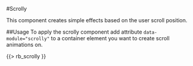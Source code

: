 #Scrolly    
<p class="docs-intro">This component creates simple effects based on the user scroll position.</p>

##Usage
To apply the scrolly component add attribute `data-module="scrolly"` to a container element you want to create scroll animations on.

{{> rb_scrolly }}
